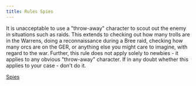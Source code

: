 ```yaml
---
title: Rules Spies
---
```


It is unacceptable to use a "throw-away" character to scout out the
enemy in situations such as raids. This extends to checking out how many
trolls are in the Warrens, doing a reconnaissance during a Bree raid,
checking how many orcs are on the GER, or anything else you might care
to imagine, with regard to the war. Further, this rule does not apply
solely to newbies - it applies to any obvious "throw-away" character. If
in any doubt whether this applies to your case - don't do it.

[Spies](Category:Rules "wikilink")